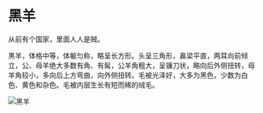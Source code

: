 # **黑羊**

  从前有个国家，里面人人是贼。

  黑羊，体格中等，体躯匀称，略呈长方形。头呈三角形，鼻梁平直，两耳向前倾立，公、母羊绝大多数有角、有髯，公羊角粗大，呈镰刀状，略向后外侧扭转，母羊角较小，多向后上方弯曲，向外侧扭转。毛被光泽好，大多为黑色，少数为白色、黄色和杂色。毛被内层生长有短而稀的绒毛。

 ![黑羊](https://bkimg.cdn.bcebos.com/pic/a08b87d6277f9e2f99635d6a1b30e924b899f37a?x-bce-process=image/watermark,g_7,image_d2F0ZXIvYmFpa2U3Mg==,xp_5,yp_5)

 